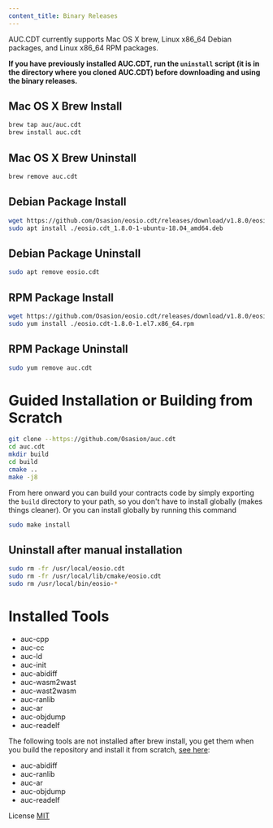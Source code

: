 ```yaml
---
content_title: Binary Releases
---
```


AUC.CDT currently supports Mac OS X brew, Linux x86_64 Debian packages, and Linux x86_64 RPM packages.

**If you have previously installed AUC.CDT, run the `uninstall` script (it is in the directory where you cloned AUC.CDT) before downloading and using the binary releases.**

## Mac OS X Brew Install

```sh
brew tap auc/auc.cdt
brew install auc.cdt
```

## Mac OS X Brew Uninstall

```sh
brew remove auc.cdt
```

## Debian Package Install

```sh
wget https://github.com/Osasion/eosio.cdt/releases/download/v1.8.0/eosio.cdt_1.8.0-1-ubuntu-18.04_amd64.deb
sudo apt install ./eosio.cdt_1.8.0-1-ubuntu-18.04_amd64.deb
```

## Debian Package Uninstall

```sh
sudo apt remove eosio.cdt
```

## RPM Package Install

```sh
wget https://github.com/Osasion/eosio.cdt/releases/download/v1.8.0/eosio.cdt-1.8.0-1.el7.x86_64.rpm
sudo yum install ./eosio.cdt-1.8.0-1.el7.x86_64.rpm
```

## RPM Package Uninstall

```sh
sudo yum remove auc.cdt
```

# Guided Installation or Building from Scratch

```sh
git clone --https://github.com/Osasion/auc.cdt
cd auc.cdt
mkdir build
cd build
cmake ..
make -j8
```

From here onward you can build your contracts code by simply exporting the `build` directory to your path, so you don't have to install globally (makes things cleaner).
Or you can install globally by running this command

```sh
sudo make install
```

## Uninstall after manual installation

```sh
sudo rm -fr /usr/local/eosio.cdt
sudo rm -fr /usr/local/lib/cmake/eosio.cdt
sudo rm /usr/local/bin/eosio-*
```

# Installed Tools

* auc-cpp
* auc-cc
* auc-ld
* auc-init
* auc-abidiff
* auc-wasm2wast
* auc-wast2wasm
* auc-ranlib
* auc-ar
* auc-objdump
* auc-readelf

The following tools are not installed after brew install, you get them when you build the repository and install it from scratch, [see here](#guided-installation-or-building-from-scratch):

* auc-abidiff
* auc-ranlib
* auc-ar
* auc-objdump
* auc-readelf

License
[MIT](../LICENSE)
